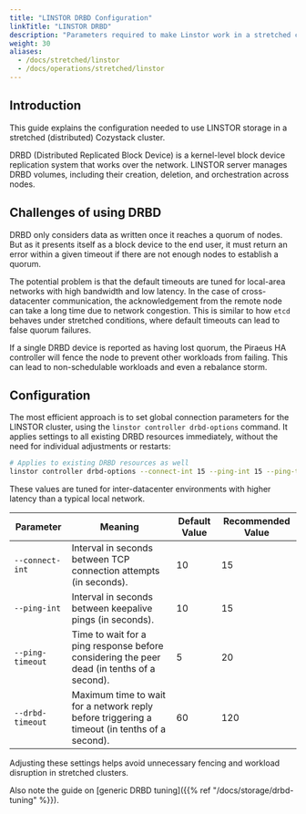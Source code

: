 ```yaml
---
title: "LINSTOR DRBD Configuration"
linkTitle: "LINSTOR DRBD"
description: "Parameters required to make Linstor work in a stretched cluster"
weight: 30
aliases:
  - /docs/stretched/linstor
  - /docs/operations/stretched/linstor
---
```


## Introduction

This guide explains the configuration needed to use LINSTOR storage in a stretched (distributed) Cozystack cluster.

DRBD (Distributed Replicated Block Device) is a kernel-level block device replication system that works over the network.
LINSTOR server manages DRBD volumes, including their creation, deletion, and orchestration across nodes.

## Challenges of using DRBD

DRBD only considers data as written once it reaches a quorum of nodes.
But as it presents itself as a block device to the end user, it must return an error within a given timeout if there are not enough nodes to establish a quorum.

The potential problem is that the default timeouts are tuned for local-area networks with high bandwidth and low latency.
In the case of cross-datacenter communication, the acknowledgement from the remote node can take a long time due to network congestion.
This is similar to how `etcd` behaves under stretched conditions, where default timeouts can lead to false quorum failures.

If a single DRBD device is reported as having lost quorum, the Piraeus HA controller will fence the node to prevent other workloads from failing.
This can lead to non-schedulable workloads and even a rebalance storm.

## Configuration

The most efficient approach is to set global connection parameters for the LINSTOR cluster,
using the `linstor controller drbd-options` command.
It applies settings to all existing DRBD resources immediately, without the need for individual adjustments or restarts:

```bash
# Applies to existing DRBD resources as well
linstor controller drbd-options --connect-int 15 --ping-int 15 --ping-timeout 20 --drbd-timeout 120
```

These values are tuned for inter-datacenter environments with higher latency than a typical local network.

| Parameter        | Meaning                                                                                       | Default Value | Recommended Value |
|------------------|-----------------------------------------------------------------------------------------------|---------------|-------------------|
| `--connect-int`  | Interval in seconds between TCP connection attempts (in seconds).                             | 10            | 15                |
| `--ping-int`     | Interval in seconds between keepalive pings (in seconds).                                     | 10            | 15                |
| `--ping-timeout` | Time to wait for a ping response before considering the peer dead (in tenths of a second).    | 5             | 20                |
| `--drbd-timeout` | Maximum time to wait for a network reply before triggering a timeout (in tenths of a second). | 60            | 120               |

Adjusting these settings helps avoid unnecessary fencing and workload disruption in stretched clusters.

Also note the guide on [generic DRBD tuning]({{% ref "/docs/storage/drbd-tuning" %}}).

